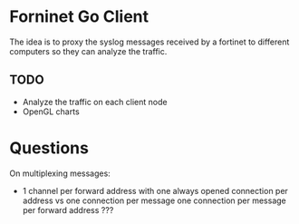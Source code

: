 # Forninet Go Client
The idea is to proxy the syslog messages received by a fortinet to
different computers so they can analyze the traffic.

## TODO

- Analyze the traffic on each client node
- OpenGL charts

# Questions

On multiplexing messages:

- 1 channel per forward address with one always opened connection per
  address vs one connection per message one connection per message per
	forward address ???
